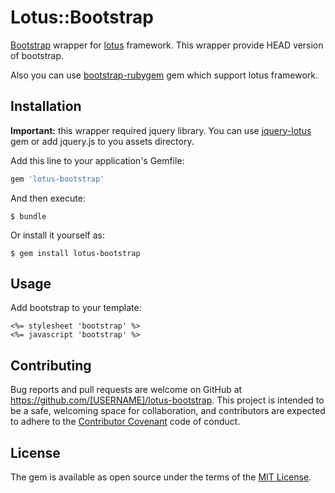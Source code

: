 # Lotus::Bootstrap
[Bootstrap](http://getbootstrap.com/) wrapper for [lotus](http://lotusrb.org/) framework.
This wrapper provide HEAD version of bootstrap.

Also you can use [bootstrap-rubygem](https://github.com/twbs/bootstrap-rubygem) gem which support lotus framework.

## Installation
**Important:** this wrapper required jquery library.
You can use [jquery-lotus](https://github.com/Nerian/jquery-lotus) gem or add jquery.js to you assets directory.

Add this line to your application's Gemfile:

``` ruby
gem 'lotus-bootstrap'
```

And then execute:

    $ bundle

Or install it yourself as:

    $ gem install lotus-bootstrap

## Usage
Add bootstrap to your template:

``` erb
<%= stylesheet 'bootstrap' %>
<%= javascript 'bootstrap' %>
```

## Contributing
Bug reports and pull requests are welcome on GitHub at https://github.com/[USERNAME]/lotus-bootstrap. This project is intended to be a safe, welcoming space for collaboration, and contributors are expected to adhere to the [Contributor Covenant](http://contributor-covenant.org) code of conduct.


## License
The gem is available as open source under the terms of the [MIT License](http://opensource.org/licenses/MIT).
